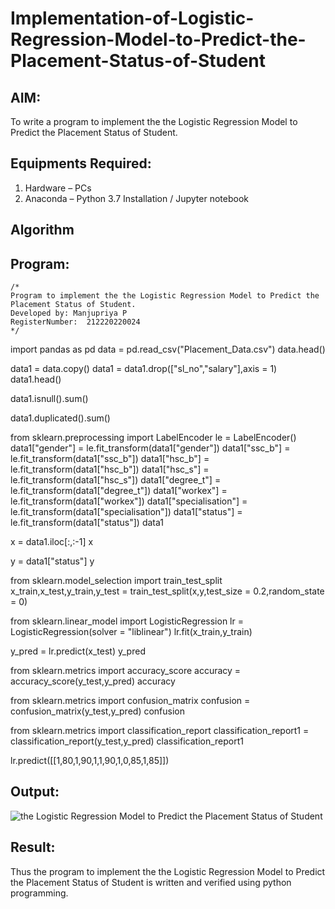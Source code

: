 # Implementation-of-Logistic-Regression-Model-to-Predict-the-Placement-Status-of-Student

## AIM:
To write a program to implement the the Logistic Regression Model to Predict the Placement Status of Student.

## Equipments Required:
1. Hardware – PCs
2. Anaconda – Python 3.7 Installation / Jupyter notebook

## Algorithm




## Program:
```
/*
Program to implement the the Logistic Regression Model to Predict the Placement Status of Student.
Developed by: Manjupriya P
RegisterNumber:  212220220024
*/
```
import pandas as pd data = pd.read_csv("Placement_Data.csv") data.head()

data1 = data.copy() data1 = data1.drop(["sl_no","salary"],axis = 1) data1.head()

data1.isnull().sum()

data1.duplicated().sum()

from sklearn.preprocessing import LabelEncoder le = LabelEncoder() data1["gender"] = le.fit_transform(data1["gender"]) data1["ssc_b"] = le.fit_transform(data1["ssc_b"]) data1["hsc_b"] = le.fit_transform(data1["hsc_b"]) data1["hsc_s"] = le.fit_transform(data1["hsc_s"]) data1["degree_t"] = le.fit_transform(data1["degree_t"]) data1["workex"] = le.fit_transform(data1["workex"]) data1["specialisation"] = le.fit_transform(data1["specialisation"]) data1["status"] = le.fit_transform(data1["status"]) data1

x = data1.iloc[:,:-1] x

y = data1["status"] y

from sklearn.model_selection import train_test_split x_train,x_test,y_train,y_test = train_test_split(x,y,test_size = 0.2,random_state = 0)

from sklearn.linear_model import LogisticRegression lr = LogisticRegression(solver = "liblinear") lr.fit(x_train,y_train)

y_pred = lr.predict(x_test) y_pred

from sklearn.metrics import accuracy_score accuracy = accuracy_score(y_test,y_pred) accuracy

from sklearn.metrics import confusion_matrix confusion = confusion_matrix(y_test,y_pred) confusion

from sklearn.metrics import classification_report classification_report1 = classification_report(y_test,y_pred) classification_report1

lr.predict([[1,80,1,90,1,1,90,1,0,85,1,85]])

## Output:
![the Logistic Regression Model to Predict the Placement Status of Student](sam.png)


## Result:
Thus the program to implement the the Logistic Regression Model to Predict the Placement Status of Student is written and verified using python programming.
